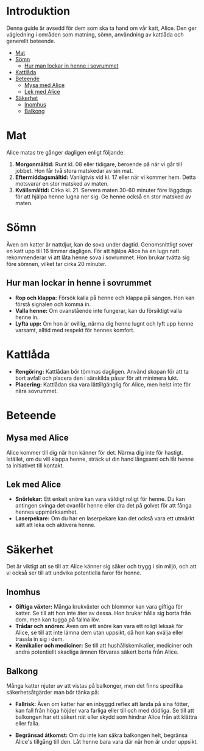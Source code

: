 # Introduktion  <!-- omit in toc -->
Denna guide är avsedd för dem som ska ta hand om vår katt, Alice. Den ger vägledning i områden som matning, sömn, användning av kattlåda och generellt beteende.
- [Mat](#mat)
- [Sömn](#sömn)
  - [Hur man lockar in henne i sovrummet](#hur-man-lockar-in-henne-i-sovrummet)
- [Kattlåda](#kattlåda)
- [Beteende](#beteende)
  - [Mysa med Alice](#mysa-med-alice)
  - [Lek med Alice](#lek-med-alice)
- [Säkerhet](#säkerhet)
  - [Inomhus](#inomhus)
  - [Balkong](#balkong)

# Mat
Alice matas tre gånger dagligen enligt följande:
1. **Morgonmåltid:** Runt kl. 08 eller tidigare, beroende på när vi går till jobbet. Hon får två stora matskedar av sin mat.
2. **Eftermiddagsmåltid:** Vanligtvis vid kl. 17 eller när vi kommer hem. Detta motsvarar en stor matsked av maten.
3. **Kvällsmåltid:** Cirka kl. 21. Servera maten 30-60 minuter före läggdags för att hjälpa henne lugna ner sig. Ge henne också en stor matsked av maten.

# Sömn
Även om katter är nattdjur, kan de sova under dagtid. Genomsnittligt sover en katt upp till 16 timmar dagligen. För att hjälpa Alice ha en lugn natt rekommenderar vi att låta henne sova i sovrummet. Hon brukar tvätta sig före sömnen, vilket tar cirka 20 minuter.

## Hur man lockar in henne i sovrummet
- **Rop och klappa:** Försök kalla på henne och klappa på sängen. Hon kan förstå signalen och komma in.
- **Valla henne:** Om ovanstående inte fungerar, kan du försiktigt valla henne in.
- **Lyfta upp:** Om hon är ovillig, närma dig henne lugnt och lyft upp henne varsamt, alltid med respekt för hennes komfort.

# Kattlåda
- **Rengöring:** Kattlådan bör tömmas dagligen. Använd skopan för att ta bort avfall och placera den i särskilda påsar för att minimera lukt.
- **Placering:** Kattlådan ska vara lättillgänglig för Alice, men helst inte för nära sovrummet. 

# Beteende
## Mysa med Alice
Alice kommer till dig när hon känner för det. Närma dig inte för hastigt. Istället, om du vill klappa henne, sträck ut din hand långsamt och låt henne ta initiativet till kontakt.

## Lek med Alice
- **Snörlekar:** Ett enkelt snöre kan vara väldigt roligt för henne. Du kan antingen svinga det ovanför henne eller dra det på golvet för att fånga hennes uppmärksamhet.
- **Laserpekare:** Om du har en laserpekare kan det också vara ett utmärkt sätt att leka och aktivera henne.

# Säkerhet
Det är viktigt att se till att Alice känner sig säker och trygg i sin miljö, och att vi också ser till att undvika potentiella faror för henne. 

## Inomhus 
- **Giftiga växter:** Många krukväxter och blommor kan vara giftiga för katter. Se till att hon inte äter av dessa. Hon brukar hålla sig borta från dom, men kan tugga på fallna löv.
- **Trådar och snören:** Även om ett snöre kan vara ett roligt leksak för Alice, se till att inte lämna dem utan uppsikt, då hon kan svälja eller trassla in sig i dem.
- **Kemikalier och mediciner:** Se till att hushållskemikalier, mediciner och andra potentiellt skadliga ämnen förvaras säkert borta från Alice.

## Balkong
Många katter njuter av att vistas på balkonger, men det finns specifika säkerhetsåtgärder man bör tänka på:

- **Fallrisk:** Även om katter har en inbyggd reflex att landa på sina fötter, kan fall från höga höjder vara farliga eller till och med dödliga. Se till att balkongen har ett säkert nät eller skydd som hindrar Alice från att klättra eller falla. 

- **Begränsad åtkomst:** Om du inte kan säkra balkongen helt, begränsa Alice's tillgång till den. Låt henne bara vara där när hon är under uppsikt.
